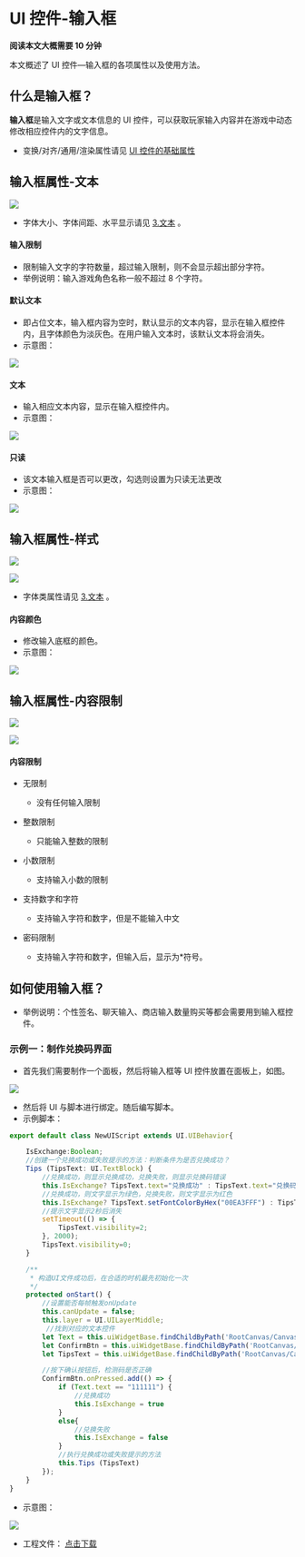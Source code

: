 # UI 控件-输入框

**阅读本文大概需要 10 分钟**

本文概述了 UI 控件—输入框的各项属性以及使用方法。

## 什么是输入框？

**输入框**是输入文字或文本信息的 UI 控件，可以获取玩家输入内容并在游戏中动态修改相应控件内的文字信息。

- 变换/对齐/通用/渲染属性请见 [UI 控件的基础属性](https://docs.ark.online/UI/UIWidget-BaseProperties.html)

## 输入框属性-文本

![](https://wstatic-a1.233leyuan.com/productdocs/static/boxcntSDwiP56KZ602AahsNCnMg.png)

- 字体大小、字体间距、水平显示请见 [3.文本](https://meta.feishu.cn/wiki/wikcnjx5c6jhvAQa8yJYGxmq9Lc) 。

#### 输入限制

- 限制输入文字的字符数量，超过输入限制，则不会显示超出部分字符。
- 举例说明：输入游戏角色名称一般不超过 8 个字符。

#### 默认文本

- 即占位文本，输入框内容为空时，默认显示的文本内容，显示在输入框控件内，且字体颜色为淡灰色。在用户输入文本时，该默认文本将会消失。
- 示意图：

![](https://wstatic-a1.233leyuan.com/productdocs/static/boxcnxUIzqK1Kt3kqM3ghfBd3He.png)

#### 文本

- 输入相应文本内容，显示在输入框控件内。
- 示意图：

![](https://wstatic-a1.233leyuan.com/productdocs/static/boxcnYET5zoGXJvrJFBLnyEapgS.png)

#### 只读

- 该文本输入框是否可以更改，勾选则设置为只读无法更改
- 示意图：

![](https://wstatic-a1.233leyuan.com/productdocs/static/boxcnRpThy8LkY4HSLHJbThcFOb.gif)

## 输入框属性-样式

![](https://wstatic-a1.233leyuan.com/productdocs/static/boxcneS75jSRDgBWTMoanPQbbBh.png)

![](https://wstatic-a1.233leyuan.com/productdocs/static/boxcnNjMMJqOTjylHkhsCyKc85b.png)

- 字体类属性请见 [3.文本](https://meta.feishu.cn/wiki/wikcnjx5c6jhvAQa8yJYGxmq9Lc) 。

#### 内容颜色

- 修改输入底框的颜色。
- 示意图：

![](https://wstatic-a1.233leyuan.com/productdocs/static/boxcnjsTrzL4F1NMql9sMfbcd0e.gif)

## 输入框属性-内容限制

![](https://wstatic-a1.233leyuan.com/productdocs/static/boxcnz7qV9htSuLVenIgm6c84bf.png)

![](https://wstatic-a1.233leyuan.com/productdocs/static/boxcn1FC1DHgXtwl89Xxg5pWOWb.png)

#### 内容限制

- 无限制

  - 没有任何输入限制
- 整数限制

  - 只能输入整数的限制
- 小数限制

  - 支持输入小数的限制
- 支持数字和字符

  - 支持输入字符和数字，但是不能输入中文
- 密码限制

  - 支持输入字符和数字，但输入后，显示为*符号。

## 如何使用输入框？

- 举例说明：个性签名、聊天输入、商店输入数量购买等都会需要用到输入框控件。

### 示例一：制作兑换码界面

- 首先我们需要制作一个面板，然后将输入框等 UI 控件放置在面板上，如图。

![](https://wstatic-a1.233leyuan.com/productdocs/static/boxcnG5xvvO3NrF5ayC2upmKUmf.png)

- 然后将 UI 与脚本进行绑定。随后编写脚本。
- 示例脚本：

```ts
export default class NewUIScript extends UI.UIBehavior{

    IsExchange:Boolean;
    //创建一个兑换成功或失败提示的方法：判断条件为是否兑换成功？
    Tips (TipsText: UI.TextBlock) {
        //兑换成功，则显示兑换成功，兑换失败，则显示兑换码错误
        this.IsExchange? TipsText.text="兑换成功" : TipsText.text="兑换码错误" ;
        //兑换成功，则文字显示为绿色，兑换失败，则文字显示为红色
        this.IsExchange? TipsText.setFontColorByHex("00EA3FFF") : TipsText.setFontColorByHex("EA2400FF")
        //提示文字显示2秒后消失
        setTimeout(() => {
            TipsText.visibility=2;
        }, 2000);
        TipsText.visibility=0;
    }

    /** 
     * 构造UI文件成功后，在合适的时机最先初始化一次 
     */
    protected onStart() {
        //设置能否每帧触发onUpdate
        this.canUpdate = false;
        this.layer = UI.UILayerMiddle;
         //找到对应的文本控件
        let Text = this.uiWidgetBase.findChildByPath('RootCanvas/Canvas/InputBox') as UI.InputBox
        let ConfirmBtn = this.uiWidgetBase.findChildByPath('RootCanvas/Canvas/Button') as UI.Button
        let TipsText = this.uiWidgetBase.findChildByPath('RootCanvas/Canvas/TextBlock_1') as UI.TextBlock

        //按下确认按钮后，检测码是否正确
        ConfirmBtn.onPressed.add(() => {
            if (Text.text == "111111") {
                //兑换成功
                this.IsExchange = true
            }
            else{
                //兑换失败
                this.IsExchange = false
            }
            //执行兑换成功或失败提示的方法
            this.Tips (TipsText)
        });
    }
}
```

- 示意图：

![](https://wstatic-a1.233leyuan.com/productdocs/static/boxcnmz22T0jzFsCRBvnZHHYAyc.gif)

- 工程文件：  [点击下载](https://cdn.233xyx.com/1681467994444_878.7z)

